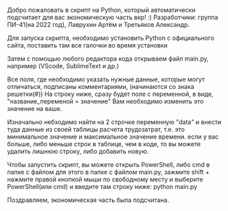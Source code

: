 Добро пожаловать в скрипт на Python, который автоматически подсчитает для вас экономическую часть вкр! :)
Разработчики: группа ПИ-41(на 2022 год), Лаврухин Артём и Третьяков Александр.

Для запуска скрипта, необходимо установить Python с официального сайта, поставить там все галочки
во время установки

Затем с помощью любого редактора кода открываем файл main.py, например (VScode, SublimeText и др.)

Все поля, где необходимо указать нужные данные, которые могут отличаться, подписаны комментариями, (начинаются со знака решетки(#))
На строку ниже, сразу будет поле с переменной, в виде, "название_переменой = значение"
Вам необходимо изменить это значение на ваше.

Изначально небходимо найти на 2 строчке переменную "data"
и внести туда данные из своей таблицы расчета трудозатрат, т.е. это минимальное значение и максимальное значение времени.
если у вас больше, либо меньше строк в таблице, чем в коде, то вы можете удалить лишнюю строку, либо добавить новую.

Чтобы запустить скрипт, вы можете открыть PowerShell, либо cmd в папке с файлом
для этого в папке с файлом main.py, зажмите shift + нажмите правой кнопкой мыши по свободному месту и выберите PowerShell(или cmd)
и введите там строку ниже: 
python main.py

Поздравляем, экономическая часть была подсчитана.